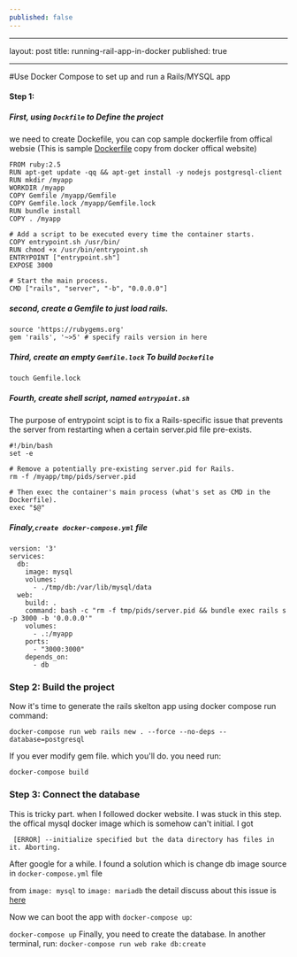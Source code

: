 ```yaml
---
published: false
---
```

***
layout: post
title: running-rail-app-in-docker
published: true
***

#Use Docker Compose to set up and run a Rails/MYSQL app

#### Step 1: 
##### First, using `Dockfile` to Define the project
we need to create Dockefile, you can cop sample 
dockerfile from offical websie
(This is sample [Dockerfile](https://docs.docker.com/compose/rails/) copy from docker offical website)

```
FROM ruby:2.5
RUN apt-get update -qq && apt-get install -y nodejs postgresql-client
RUN mkdir /myapp
WORKDIR /myapp
COPY Gemfile /myapp/Gemfile
COPY Gemfile.lock /myapp/Gemfile.lock
RUN bundle install
COPY . /myapp

# Add a script to be executed every time the container starts.
COPY entrypoint.sh /usr/bin/
RUN chmod +x /usr/bin/entrypoint.sh
ENTRYPOINT ["entrypoint.sh"]
EXPOSE 3000

# Start the main process.
CMD ["rails", "server", "-b", "0.0.0.0"]
```
##### second, create a Gemfile to just load rails. 

```
source 'https://rubygems.org'
gem 'rails', '~>5' # specify rails version in here

```
##### Third, create an empty `Gemfile.lock` To build `Dockefile`

 `touch Gemfile.lock`

##### Fourth, create shell script, named  `entrypoint.sh `
The purpose of entrypoint scipt is to fix a Rails-specific issue that prevents the server from restarting when a certain server.pid file pre-exists. 

```
#!/bin/bash
set -e

# Remove a potentially pre-existing server.pid for Rails.
rm -f /myapp/tmp/pids/server.pid

# Then exec the container's main process (what's set as CMD in the Dockerfile).
exec "$@"
```
##### Finaly,`create docker-compose.yml` file 

```
version: '3'
services:
  db:
    image: mysql
    volumes:
      - ./tmp/db:/var/lib/mysql/data
  web:
    build: .
    command: bash -c "rm -f tmp/pids/server.pid && bundle exec rails s -p 3000 -b '0.0.0.0'"
    volumes:
      - .:/myapp
    ports:
      - "3000:3000"
    depends_on:
      - db
```
### Step 2: Build the project
Now it's time to generate the rails skelton app using docker compose run command:

`docker-compose run web rails new . --force --no-deps --database=postgresql`

If you ever modify gem file. which you'll do.
you need run: 

`docker-compose build`
### Step 3: Connect the database
This is tricky part. when I followed docker website. I was stuck in this step. the offical mysql docker image which is somehow can't initial. I got 

` [ERROR] --initialize specified but the data directory has files in it. Aborting.`  

After google for a while. I found a solution which is change db image source in `docker-compose.yml` file

from `image: mysql` to `image: mariadb`
the detail discuss about this issue is [here](https://github.com/docker-library/mysql/issues/69)

Now we can boot the app with `docker-compose up`:

`docker-compose up`
Finally, you need to create the database. In another terminal, run:
`docker-compose run web rake db:create`
 
 


